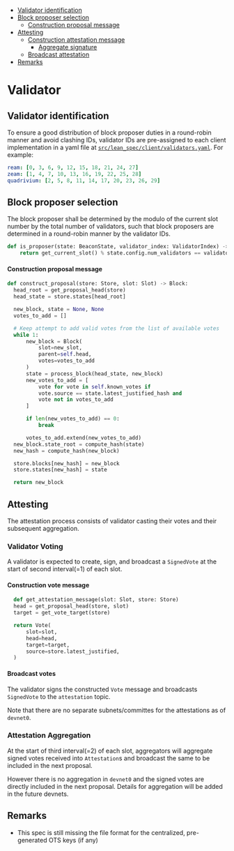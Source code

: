 <!-- mdformat-toc start --slug=github --no-anchors --maxlevel=6 --minlevel=2 -->

- [Validator identification](#validator-identification)
- [Block proposer selection](#block-proposer-selection)
  - [Construction proposal message](#construction-proposal-message)
- [Attesting](#attesting)
  - [Construction attestation message](#construction-attestation-message)
    - [Aggregate signature](#aggregate-signature)
  - [Broadcast attestation](#broadcast-attestation)
- [Remarks](#remarks)

<!-- mdformat-toc end -->

# Validator

## Validator identification

To ensure a good distribution of block proposer duties in a round-robin manner
and avoid clashing IDs, validator IDs are pre-assigned to each client
implementation in a yaml file at
[`src/lean_spec/client/validators.yaml`](../../src/lean_spec/client/validators.yaml).
For example:

```yaml
ream: [0, 3, 6, 9, 12, 15, 18, 21, 24, 27]
zeam: [1, 4, 7, 10, 13, 16, 19, 22, 25, 28]
quadrivium: [2, 5, 8, 11, 14, 17, 20, 23, 26, 29]
```

## Block proposer selection

The block proposer shall be determined by the modulo of the current slot number
by the total number of validators, such that block proposers are determined in
a round-robin manner by the validator IDs.

```py
def is_proposer(state: BeaconState, validator_index: ValidatorIndex) -> bool:
    return get_current_slot() % state.config.num_validators == validator_index
```

#### Construction proposal message

```python
def construct_proposal(store: Store, slot: Slot) -> Block:
  head_root = get_proposal_head(store)
  head_state = store.states[head_root]

  new_block, state = None, None
  votes_to_add = []

  # Keep attempt to add valid votes from the list of available votes
  while 1:
      new_block = Block(
          slot=new_slot,
          parent=self.head,
          votes=votes_to_add
      )
      state = process_block(head_state, new_block)
      new_votes_to_add = [
          vote for vote in self.known_votes if
          vote.source == state.latest_justified_hash and
          vote not in votes_to_add
      ]

      if len(new_votes_to_add) == 0:
          break

      votes_to_add.extend(new_votes_to_add)
  new_block.state_root = compute_hash(state)
  new_hash = compute_hash(new_block)

  store.blocks[new_hash] = new_block
  store.states[new_hash] = state

  return new_block
```

## Attesting

The attestation process consists of validator casting their votes and their subsequent aggregation.

### Validator Voting

A validator is expected to create, sign, and broadcast a `SignedVote` at the start of second interval(=1) of each slot.

#### Construction vote message

```python
  def get_attestation_message(slot: Slot, store: Store)
  head = get_proposal_head(store, slot)
  target = get_vote_target(store)

  return Vote(
      slot=slot,
      head=head,
      target=target,
      source=store.latest_justified,
  )
```

#### Broadcast votes

The validator signs the constructed `Vote` message and broadcasts `SignedVote` to the `attestation` topic.

Note that there are no separate subnets/committes for the attestations as of `devnet0`.

### Attestation Aggregation

At the start of third interval(=2) of each slot, aggregators will aggregate signed votes received into `Attestation`s and broadcast the same to be included in the next proposal.

However there is no aggregation in `devnet0` and the signed votes are directly included in the next proposal. Details for aggregation will be added in the future devnets.

## Remarks

- This spec is still missing the file format for the centralized, pre-generated
  OTS keys (if any)
